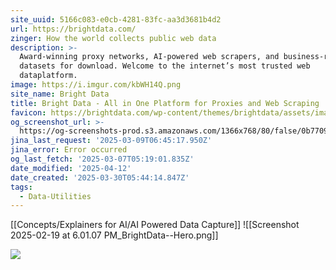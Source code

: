 ```yaml
---
site_uuid: 5166c083-e0cb-4281-83fc-aa3d3681b4d2
url: https://brightdata.com/
zinger: How the world collects public web data
description: >-
  Award-winning proxy networks, AI-powered web scrapers, and business-ready
  datasets for download. Welcome to the internet’s most trusted web
  dataplatform.
image: https://i.imgur.com/kbWH14Q.png
site_name: Bright Data
title: Bright Data - All in One Platform for Proxies and Web Scraping
favicon: https://brightdata.com/wp-content/themes/brightdata/assets/images/favicon.png
og_screenshot_url: >-
  https://og-screenshots-prod.s3.amazonaws.com/1366x768/80/false/0b770999a184d5d06c77b60a483993483bba1af944df6fedaf7dbbc977797d19.jpeg
jina_last_request: '2025-03-09T06:45:17.950Z'
jina_error: Error occurred
og_last_fetch: '2025-03-07T05:19:01.835Z'
date_modified: '2025-04-12'
date_created: '2025-03-30T05:44:14.847Z'
tags:
  - Data-Utilities
---
```












 [[Concepts/Explainers for AI/AI Powered Data Capture]]
![[Screenshot 2025-02-19 at 6.01.07 PM_BrightData--Hero.png]]


![](https://i.imgur.com/kbWH14Q.png)

